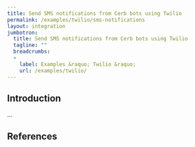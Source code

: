 ```yaml
---
title: Send SMS notifications from Cerb bots using Twilio
permalink: /examples/twilio/sms-notifications
layout: integration
jumbotron:
  title: Send SMS notifications from Cerb bots using Twilio
  tagline: ""
  breadcrumbs:
  -
    label: Examples &raquo; Twilio &raquo;
    url: /examples/twilio/
---
```


## Introduction

...

## References

[^]: <>

